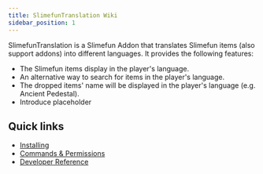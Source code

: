 ```yaml
---
title: SlimefunTranslation Wiki
sidebar_position: 1
---
```


SlimefunTranslation is a Slimefun Addon that translates Slimefun items (also support addons) into different languages. It provides the following features:

- The Slimefun items display in the player's language.
- An alternative way to search for items in the player's language.
- The dropped items' name will be displayed in the player's language (e.g. Ancient Pedestal).
- Introduce placeholder

## Quick links

- [Installing](/slimefun-translation/installing)
- [Commands & Permissions](/slimefun-translation/usage/commands-and-permissions)
- [Developer Reference](/slimefun-translation/developer/reference)
